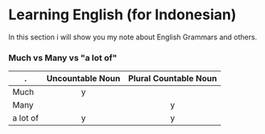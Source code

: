 # Learning English (for Indonesian)
In this section i will show you my note about English Grammars and others.

### Much vs Many vs "a lot of"
. | Uncountable Noun | Plural Countable Noun
--- | ---------------- | ---------------------
Much | <center>y</center> | 
Many | | <center>y</center>
a lot of | <center>y</center> | <center>y</center>